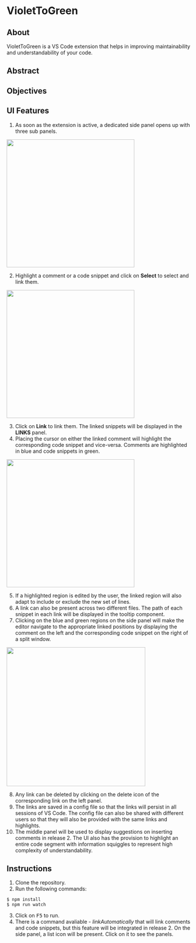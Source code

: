 # VioletToGreen

## About
VioletToGreen is a VS Code extension that helps in improving maintainability and understandability of your code.

## Abstract

## Objectives

## UI Features
1. As soon as the extension is active, a dedicated side panel opens up with three sub panels.

<img src="https://user-images.githubusercontent.com/58718144/161588846-5893f14e-218d-4281-b6af-ce4f27f14d1c.png" height="350px"></img>

2. Highlight a comment or a code snippet and click on **Select** to select and link them.

<img src="https://user-images.githubusercontent.com/58718144/161590252-e7af3fe8-8cd7-4796-a18a-95427a031fc7.png" height="350px"></img>

3. Click on **Link** to link them. The linked snippets will be displayed in the **LINKS** panel.
4. Placing the cursor on either the linked comment will highlight the corresponding code snippet and vice-versa. Comments are highlighted in blue and code snippets in green.

<img src="https://user-images.githubusercontent.com/58718144/161590673-2be178ea-95ec-412b-8f22-5d8453bb38e2.png" height="350px"></img>

5. If a highlighted region is edited by the user, the linked region will also adapt to include or exclude the new set of lines.
6. A link can also be present across two different files. The path of each snippet in each link will be displayed in the tooltip component.
7. Clicking on the blue and green regions on the side panel will make the editor navigate to the appropriate linked positions by displaying the comment on the left and the corresponding code snippet on the right of a split window.

<img src="https://user-images.githubusercontent.com/58718144/161591435-4a15b5a5-3caa-4938-9334-1b5ac6256233.png" height="380px"></img>

8. Any link can be deleted by clicking on the delete icon of the corresponding link on the left panel.
9. The links are saved in a config file so that the links will persist in all sessions of VS Code. The config file can also be shared with different users so that they will also be provided with the same links and highlights.
10. The middle panel will be used to display suggestions on inserting comments in release 2. The UI also has the provision to highlight an entire code segment with information squiggles to represent high complexity of understandability.

## Instructions

1. Clone the repository.
2. Run the following commands:

```
$ npm install
$ npm run watch
```

3. Click on <kbd>F5</kbd> to run.
4. There is a command avaliable - *linkAutomatically* that will link comments and code snippets, but this feature will be integrated in release 2. On the side panel, a list icon will be present. Click on it to see the panels.
